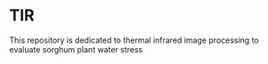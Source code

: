 # TIR
This repository is dedicated to thermal infrared image processing to evaluate sorghum plant water stress
